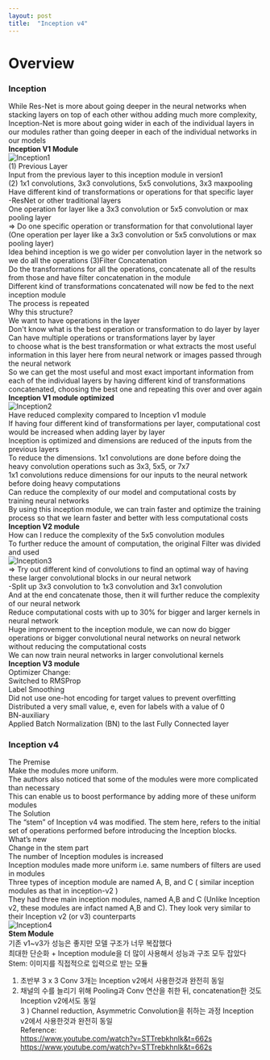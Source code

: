 ```yaml
---
layout: post
title:  "Inception v4"
---
```

# Overview
### Inception 
While Res-Net is more about going deeper in the neural networks when stacking layers on top of each other withou adding much more complexity,<br/>
Inception-Net is more about going wider in each of the individual layers in our modules rather than going deeper in each of the individual networks in our models <br/>
**Inception V1 Module** <br/>
![Inception1](https://github.com/growingpenguin/growingpenguin.github.io/assets/110277903/11aa8c34-901e-4903-a23f-198f0f47d408) <br/>
(1) Previous Layer <br/>
Input from the previous layer to this inception module in version1 <br/>
(2) 1x1 convolutions, 3x3 convolutions, 5x5 convolutions, 3x3 maxpooling <br/>
Have different kind of transformations or operations for that specific layer <br/>
-ResNet or other traditional layers  <br/>
One operation for layer like a 3x3 convolution or 5x5 convolution or max pooling layer <br/>
=> Do one specific operation or transformation for that convolutional layer <br/>
(One operation per layer like a 3x3 convolution or 5x5 convolutions or max pooling layer) <br/>
Idea behind inception is we go wider per convolution layer in the network so we do all the operations 
(3)Filter Concatenation <br/>
Do the transformations for all the operations, concatenate all of the results from those and have filter concatenation in the module <br/>
Different kind of transformations concatenated will now be fed to the next inception module <br/>
The process is repeated <br/>
Why this structure? <br/>
We want to have operations in the layer <br/>
Don't know what is the best operation or transformation to do layer by layer <br/>
Can have multiple operations or transformations layer by layer  <br/>
to choose what is the best transformation or what extracts the most useful information in this layer here from neural network or images passed through the neural network <br/>
So we can get the most useful and most exact important information from each of the individual layers by having different kind of transformations concatenated, choosing the best one and repeating this over and over again <br/>
**Inception V1 module optimized** <br/>
![Inception2](https://github.com/growingpenguin/growingpenguin.github.io/assets/110277903/312ac87a-7c2c-423b-9997-f201bfade615) <br/>
Have reduced complexity compared to Inception v1 module <br/>
If having four different kind of transformations per layer, computational cost would be increased when adding layer by layer <br/>
Inception is optimized and dimensions are reduced of the inputs from the previous layers <br/>
To reduce the dimensions. 1x1 convolutions are done before doing the heavy convolution operations such as 3x3, 5x5, or 7x7 <br/>
1x1 convolutions reduce dimensions for our inputs to the neural network before doing heavy computations <br/>
Can reduce the complexity of our model and computational costs by training neural networks <br/>
By using this inception module, we can train faster and optimize the training process so that we learn faster and better with less computational costs <br/>
**Inception V2 module** <br/>
How can I reduce the complexity of the 5x5 convolution modules <br/>
To further reduce the amount of computation, the original Filter was divided and used <br/>
![Inception3](https://github.com/growingpenguin/growingpenguin.github.io/assets/110277903/9608bb6f-a673-4341-a0d1-f9fec6d0c645) <br/>
=> Try out different kind of convolutions to find an optimal way of having these larger convolutional blocks in our neural network <br/>
-Split up 3x3 convolution to 1x3 convolution and 3x1 convolution <br/>
And at the end concatenate those, then it will further reduce the complexity of our neural network <br/>
Reduce computational costs with up to 30% for bigger and larger kernels in neural network <br/>
Huge improvement to the inception module, we can now do bigger operations or bigger convolutional neural networks on neural network <br/>
without reducing the computational costs <br/>
We can now train neural networks in larger convolutional kernels <br/>
**Inception V3 module** <br/>
Optimizer Change: <br/>
Switched to RMSProp <br/>
Label Smoothing <br/>
Did not use one-hot encoding for target values to prevent overfitting <br/>
Distributed a very small value, e, even for labels with a value of 0 <br/>
BN-auxiliary <br/>
Applied Batch Normalization (BN) to the last Fully Connected layer <br/>

### Inception v4
The Premise <br/>
Make the modules more uniform. <br/>
The authors also noticed that some of the modules were more complicated than necessary <br/>
This can enable us to boost performance by adding more of these uniform modules <br/>
The Solution <br/>
The “stem” of Inception v4 was modified. The stem here, refers to the initial set of operations performed before introducing the Inception blocks. <br/>
What’s new <br/>
Change in the stem part <br/>
The number of Inception modules is increased <br/>
Inception modules made more uniform i.e. same numbers of filters are used in modules <br/>
Three types of inception module are named A, B, and C ( similar inception modules as that in inception-v2 )<br/>
They had three main inception modules, named A,B and C (Unlike Inception v2, these modules are infact named A,B and C). They look very similar to their Inception v2 (or v3) counterparts <br/>
![Inception4](https://github.com/growingpenguin/growingpenguin.github.io/assets/110277903/707206cb-b7a1-4546-95fa-1b8de6d3ffb3) <br/>
**Stem Module** <br/> 
기존 v1~v3가 성능은 좋지만 모델 구조가 너무 복잡했다 <br/> 
최대한 단순화 + Inception module을 더 많이 사용해서 성능과 구조 모두 잡았다 <br/> 
Stem: 이미지를 직접적으로 입력으로 받는 모듈 <br/> 
1) 초반부 3 x 3 Conv 3개는 Inception v2에서 사용한것과 완전히 동일 <br/> 
2) 채널의 수를 늘리기 위해 Pooling과 Conv 연산을 취한 뒤, concatenation한 것도 Inception v2에서도 동일 <br/> 
3 ) Channel reduction, Asymmetric Convolution을 취하는 과정 Inception v2에서 사용한것과 완전히 동일 <br/> 
Reference: <br/>
https://www.youtube.com/watch?v=STTrebkhnIk&t=662s <br/>
https://www.youtube.com/watch?v=STTrebkhnIk&t=662s <br/>
